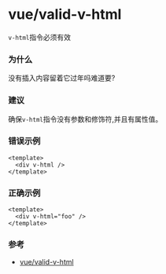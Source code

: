 # vue/valid-v-html

`v-html`指令必须有效

### 为什么

没有插入内容留着它过年吗难道要?

### 建议

确保`v-html`指令没有参数和修饰符,并且有属性值。

### 错误示例

```vue
<template>
  <div v-html />
</template>
```

### 正确示例

```vue
<template>
  <div v-html="foo" />
</template>
```

### 参考

- [vue/valid-v-html](https://eslint.vuejs.org/rules/valid-v-html.html)
